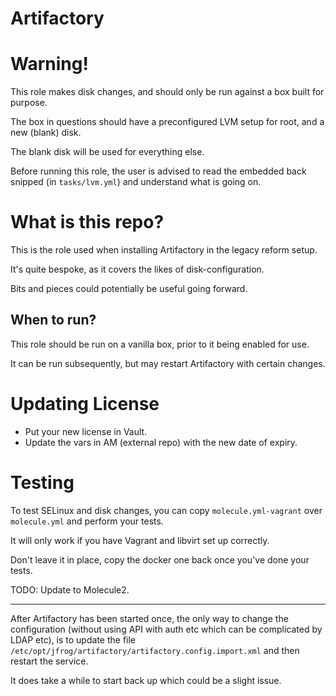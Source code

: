 Artifactory
===========

Warning!
========

This role makes disk changes, and should only be run against a box built for purpose.

The box in questions should have a preconfigured LVM setup for root, and a new (blank) disk.

The blank disk will be used for everything else.

Before running this role, the user is advised to read the embedded back snipped (in `tasks/lvm.yml`) and understand what is going on.

What is this repo?
==================

This is the role used when installing Artifactory in the legacy reform setup.

It's quite bespoke, as it covers the likes of disk-configuration.

Bits and pieces could potentially be useful going forward.

When to run?
------------

This role should be run on a vanilla box, prior to it being enabled for use.

It can be run subsequently, but may restart Artifactory with certain changes.

Updating License
================

* Put your new license in Vault.
* Update the vars in AM (external repo) with the new date of expiry.

Testing
=======

To test SELinux and disk changes, you can copy `molecule.yml-vagrant` over `molecule.yml` and perform your tests.

It will only work if you have Vagrant and libvirt set up correctly.

Don't leave it in place, copy the docker one back once you've done your tests.

TODO: Update to Molecule2.

----

After Artifactory has been started once, the only way to change the configuration (without using API with auth etc which can be complicated by LDAP etc), is to update the file `/etc/opt/jfrog/artifactory/artifactory.config.import.xml` and then restart the service.

It does take a while to start back up which could be a slight issue.
